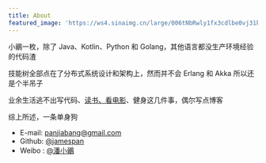 ```yaml
---
title: About
featured_image: 'https://ws4.sinaimg.cn/large/006tNbRwly1fx3cdlbe0vj31kw1kw1kx.jpg'
---
```


小鶸一枚，除了 Java、Kotlin、Python 和 Golang，其他语言都没生产环境经验的代码渣

技能树全部点在了分布式系统设计和架构上，然而并不会 Erlang 和 Akka 所以还是个半吊子

业余生活逃不出写代码、[读书、看电影](/pastime)、健身这几件事，偶尔写点博客

综上所述，一条单身狗

+ E-mail: [panjiabang@gmail.com](mailto:panjiabang@gmail.com)
+ Github: [@jamespan](https://github.com/jamespan)
+ Weibo : [@潘小鶸](http://weibo.com/panjiabang)

